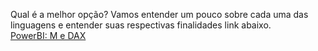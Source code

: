 Qual é a melhor opção? Vamos entender um pouco sobre cada uma das linguagens e entender suas respectivas finalidades link abaixo.  
[PowerBI: M e DAX](https://www.alura.com.br/artigos/power-bi-m-e-dax)
